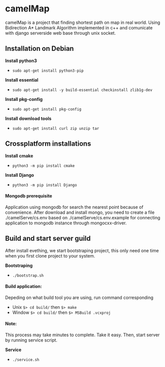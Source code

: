 # camelMap
camelMap is a project that finding shortest path on map in real world. Using Bidirection A* Landmark Algorithm implemented in c++ and comunicate with django serverside web base through unix socket.

Installation on Debian
--------
**Install python3**
- `sudo apt-get install python3-pip`

**Install essential**
- `sudo apt-get install -y build-essential checkinstall zlib1g-dev`

**Install pkg-config**
- `sudo apt-get install pkg-config`

**Install download tools**
- `sudo apt-get install curl zip unzip tar`

Crossplatform installations
--------
**Install cmake**
- `python3 -m pip install cmake`

**Install Django**
- `python3 -m pip install Django`

#### Mongodb prerequisite
Application using mongodb for search the nearest point because of convenience. After download and install mongo, you need to create a file ./camelServe/cs.env based on ./camelServe/cs.env.example for connecting application to mongodb instance through mongocxx-driver.

Build and start server guild
--------
After install evething, we start bootstraping project, this only need one time when you first clone project to your system.

**Bootstraping**
- `./bootstrap.sh`

#### Build application:
Depeding on what build tool you are using, run command corresponding
- Unix `$> cd build/` then `$> make`
- Window `$> cd build/` then `$> MSBuild .vcxproj`

#### Note:
This process may take minutes to complete. Take it easy. Then, start server by running service script.

**Service**
- `./service.sh`
